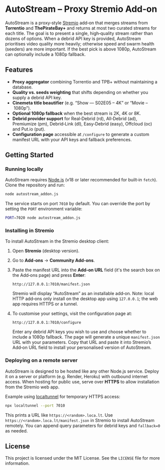 # AutoStream – Proxy Stremio Add‑on

AutoStream is a proxy‑style [Stremio](https://www.strem.io/) add‑on that merges streams from **Torrentio** and **ThePirateBay+** and returns at most two curated streams for each title.  The goal is to present a single, high‑quality stream rather than dozens of options.  When a debrid API key is provided, AutoStream prioritises video quality more heavily; otherwise speed and swarm health (seeders) are more important.  If the best pick is above 1080p, AutoStream can optionally include a 1080p fallback.

## Features

* **Proxy aggregator** combining Torrentio and TPB+ without maintaining a database.
* **Quality vs. seeds weighting** that shifts depending on whether you supply a debrid API key.
* **Cinemeta title beautifier** (e.g. “Show — S02E05 – 4K” or “Movie – 1080p”).
* **Optional 1080p fallback** when the best stream is 2K, 4K or 8K.
* **Debrid provider support** for Real‑Debrid (rd), All‑Debrid (ad), Premiumize (pm), Debrid‑Link (dl), Easy‑Debrid (easy), Offcloud (oc) and Put.io (put).
* **Configuration page** accessible at `/configure` to generate a custom manifest URL with your API keys and fallback preferences.

## Getting Started

### Running locally

AutoStream requires [Node.js](https://nodejs.org/) (v18 or later recommended for built‑in `fetch`).  Clone the repository and run:

```bash
node autostream_addon.js
```

The service starts on port `7010` by default.  You can override the port by setting the `PORT` environment variable:

```bash
PORT=7020 node autostream_addon.js
```

### Installing in Stremio

To install AutoStream in the Stremio desktop client:

1. Open **Stremio** (desktop version).  
2. Go to **Add‑ons** → **Community Add‑ons**.  
3. Paste the manifest URL into the **Add‑on URL** field (it's the search box on the Add‑ons page) and press **Enter**:

   ```
   http://127.0.0.1:7010/manifest.json
   ```

   Stremio will display “AutoStream” as an installable add‑on.  Note: local HTTP add‑ons only install on the desktop app using `127.0.0.1`; the web app requires HTTPS or a tunnel.

4. To customise your settings, visit the configuration page at:

   ```
   http://127.0.0.1:7010/configure
   ```

   Enter any debrid API keys you wish to use and choose whether to include a 1080p fallback.  The page will generate a unique `manifest.json` URL with your parameters.  Copy that URL and paste it into Stremio’s Add‑on URL field to install your personalised version of AutoStream.

### Deploying on a remote server

AutoStream is designed to be hosted like any other Node.js service.  Deploy it on a server or platform (e.g. Render, Heroku) with outbound internet access.  When hosting for public use, serve over **HTTPS** to allow installation from the Stremio web app.

Example using [localtunnel](https://github.com/localtunnel/localtunnel) for temporary HTTPS access:

```bash
npx localtunnel --port 7010
```

This prints a URL like `https://<random>.loca.lt`.  Use `https://<random>.loca.lt/manifest.json` in Stremio to install AutoStream remotely.  You can append query parameters for debrid keys and `fallback=0` as needed.

## License

This project is licensed under the MIT License.  See the `LICENSE` file for more information.